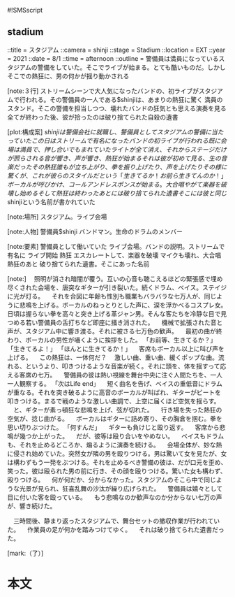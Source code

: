 #!SMSscript

## stadium

::title = スタジアム
::camera = shinji
::stage = Stadium
::location = EXT
::year = 2021
::date = 8/1
::time = afternoon
::outline = 警備員は満員になっているスタジアムの警備をしていた。そこでライブが始まる。とても酷いものだ。しかしそこでの熱狂に、男の何かが揺り動かされる

[note:３行]
ストリームシーンで大人気になったバンドの、初ライブがスタジアムで行われる。その警備員の一人である$shinjiは、あまりの熱狂に驚く
満員のスタンド。そこの警備を担当しつつ、壊れたバンドの狂気とも思える演奏を見る
全てが終わった後、彼が拾ったのは破り捨てられた自殺の遺書

[plot:構成案]
$shinjiは警備会社に就職し、警備員としてスタジアムの警備に当たっていた
この日はストリームで有名になったバンドの初ライブが行われる
既に会場は満員で、押し合いでもまれていた
ライトが全て消え、それからステージだけが照らされる
音が響き、声が響き、熱狂が始まる
それは彼が初めて見る、生の音楽だった
その熱狂
誰もが立ち上がり、拳を振り上げたり、声を上げたり
その様に驚くが、これが彼らのスタイルだという
「生きてるか！　お前ら生きてんのか！」
ボーカルが呼びかけ、コールアンドレスポンスが始まる。大合唱
やがて楽器を破壊し始める
そして熱狂は終わった
あとには破り捨てられた遺書
そこには彼と同じ$shinjiという名前が書かれていた

[note:場所]
スタジアム。ライブ会場

[note:人物]
警備員$shinji
バンドマン。生命のドラムのメンバー

[note:要素]
警備員として働いていた
ライブ会場。バンドの説明。ストリームで有名に
ライブ開始
熱狂
エスカレートして、楽器を破壊
マイクも壊れ、大合唱
熱狂のあと
破り捨てられた遺書。そこにあった名前

[note:]
　照明が消され暗闇が覆う。互いの心音も聴こえるほどの緊張感で埋め尽くされた会場を、唐突なギターが引き裂いた。続くドラム、ベイス。ステイジに光が灯る。
　それを合図に年齢も性別も職業もバラバラな七万人が、同じように悲鳴を上げる。ボーカルのねっとりとした声に、涙を浮かべるコスプレ女。日頃は握らない拳を高々と突き上げる革ジャン男。そんな客たちを冷静な目で見つめる若い警備員の舌打ちなど即座に掻き消された。
　機械で拡張された音と声が、スタジアム中に響き渡る。それに被さる七万色の歓声。
　最初の曲が終わり、ボーカルの男性が囁くように挨拶をした。
「お前等、生きてるか？」
「生きてるよ！」
「ほんとに生きてるか！」
　客席もボーカル以上に叫び声を上げる。
　この熱狂は、一体何だ？
　激しい曲、重い曲、緩くポップな曲。流れる、というより、叩きつけるような音楽が続く。それに頭を、体を揺すって応える客席の七万。
　警備員の彼は熱い視線を舞台中央に注ぐ人間たちを、一人一人観察する。
「次はLife end」
　短く曲名を告げ、ベイスの重低音にドラムが重なる。それを突き破るように高音のボーカルが叫ばれ、ギターがビートを叩きつける。まるで戦のような激しい曲調で、上空に届くほど空気を揺らす。
　と、ギターが素っ頓狂な悲鳴を上げ、弦が切れた。
　行き場を失った熱狂の空気が、捻じ曲がる。
　ボーカルはギターに詰め寄り、その胸倉を掴む。拳を思い切りぶつけた。
「何すんだ」
　ギターも負けじと殴り返す。
　客席から悲鳴が幾つか上がった。
　だが、彼等は殴り合いをやめない。
　ベイスもドラムも、それを止めるどころか、煽るように演奏を続ける。
　会場全体が、妙な熱に侵され始めていた。突然女が隣の男を殴りつける。男は驚いて女を見たが、女は構わずもう一発をぶつける。それを止めるべき警備の彼は、だが口元を歪め、笑った。彼は殴られた男の前に行き、その顔を殴りつける。驚いた女も構わず、殴りつける。
　何が何だか、分からなかった。スタジアムのそこら中で同じような光景が見られ、狂喜乱舞の沙汰が繰り広げられた。
　警備員は嬉々として目に付いた客を殴っている。
　もう悲鳴なのか歓声なのか分からない七万の声が、響き続けた。

　三時間後、静まり返ったスタジアムで、舞台セットの撤収作業が行われていた。
　作業員の足が何かを踏みつけてゆく。
　それは破り捨てられた遺書だった。

[mark:（了）]

# 本文
